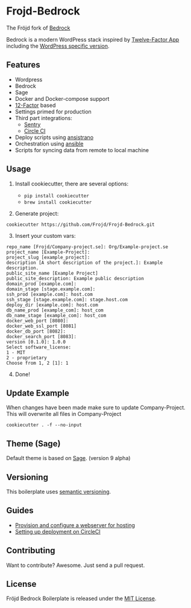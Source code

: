 # Frojd-Bedrock

The Fröjd fork of [Bedrock](https://roots.io/bedrock/)

Bedrock is a modern WordPress stack inspired by [Twelve-Factor App](http://12factor.net/) including the [WordPress specific version](https://roots.io/twelve-factor-wordpress/).


## Features

- Wordpress
- Bedrock
- Sage
- Docker and Docker-compose support
- [12-Factor](https://12factor.net/) based
- Settings primed for production
- Third part integrations:
    - [Sentry](https://sentry.io/)
    - [Circle CI](https://circleci.com/)
- Deploy scripts using [ansistrano](https://github.com/ansistrano)
- Orchestration using [ansible](https://github.com/ansible/ansible)
- Scripts for syncing data from remote to local machine


## Usage

1. Install cookiecutter, there are several options:
    - `pip install cookiecutter`
    - `brew install cookiecutter`

2. Generate project:
```
cookiecutter https://github.com/Frojd/Frojd-Bedrock.git
```

3. Insert your custom vars:
```
repo_name [Frojd/Company-project.se]: Org/Example-project.se
project_name [Example-Project]:
project_slug [example_project]:
description [A short description of the project.]: Example description.
public_site_name [Example Project]
public_site_description: Example public description
domain_prod [example.com]:
domain_stage [stage.example.com]:
ssh_prod [example.com]: host.com
ssh_stage [stage.example.com]: stage.host.com
deploy_dir [example.com]: host.com
db_name_prod [example_com]: host_com
db_name_stage [example_com]: host_com
docker_web_port [8080]:
docker_web_ssl_port [8081]
docker_db_port [8082]:
docker_search_port [8083]:
version [0.1.0]: 1.0.0
Select software_license:
1 - MIT
2 - proprietary
Choose from 1, 2 [1]: 1
```

4. Done!


## Update Example
When changes have been made make sure to update Company-Project. This will overwrite all files in Company-Project
```
cookiecutter . -f --no-input
```


## Theme (Sage)

Default theme is based on [Sage](https://github.com/roots/sage/tree/master/). (version 9 alpha)

## Versioning

This boilerplate uses [semantic versioning](http://semver.org/).


## Guides

- [Provision and configure a webserver for hosting](https://github.com/Frojd/Frojd-Bedrock/blob/master/docs/provisioning-servers-for-hosting.md)
- [Setting up deployment on CircleCI](https://github.com/Frojd/Frojd-Bedrock/blob/master/docs/setting-up-deployment-with-circleci.md)


## Contributing

Want to contribute? Awesome. Just send a pull request.


## License

Fröjd Bedrock Boilerplate is released under the [MIT License](http://www.opensource.org/licenses/MIT).

